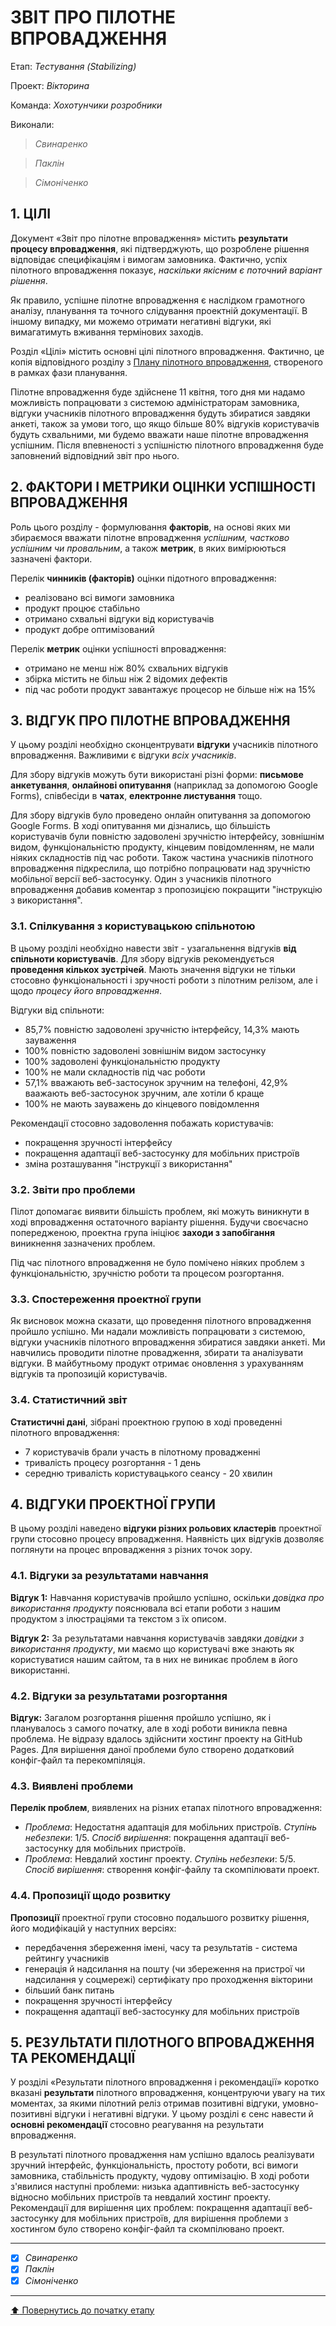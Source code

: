 ﻿# ЗВІТ ПРО ПІЛОТНЕ ВПРОВАДЖЕННЯ

Етап: *Тестування (Stabilizing)*

Проект: *Вікторина*

Команда: *Хохотунчики розробники*

Виконали:
>*Свинаренко*

>*Паклін*

>*Сімоніченко*

## **1. ЦІЛІ**

Документ «Звіт про пілотне впровадження» містить **результати процесу впровадження**, які підтверджують, що розроблене рішення відповідає специфікаціям і вимогам замовника. Фактично, успіх пілотного впровадження показує, *наскільки якісним є поточний варіант рішення*. 

Як правило, успішне пілотне впровадження є наслідком грамотного аналізу, планування та точного слідування проектній документації. В іншому випадку, ми можемо отримати негативні відгуки, які вимагатимуть вживання термінових заходів.

Розділ «Цілі» містить основні цілі пілотного впровадження. Фактично, це копія відповідного розділу з [Плану пілотного впровадження](/docs/2.Planning/%D0%97%D0%B2%D0%B5%D0%B4%D0%B5%D0%BD%D0%B8%D0%B9%20%D0%BF%D0%BB%D0%B0%D0%BD%20%D0%BF%D1%80%D0%BE%D0%B5%D0%BA%D1%82%D1%83.md), створеного в рамках фази планування.

Пілотне впровадження буде здійснене 11 квітня, того дня ми надамо можливість попрацювати з системою адміністраторам замовника, відгуки учасників пілотного впровадження будуть збиратися завдяки анкеті, також за умови того, що якщо більше 80% відгуків користувачів будуть схвальними, ми будемо вважати наше пілотне впровадження успішним. Після впевненості з успішністю пілотного впровадження буде заповнений відповідний звіт про нього.

## **2. ФАКТОРИ І МЕТРИКИ ОЦІНКИ УСПІШНОСТІ ВПРОВАДЖЕННЯ**

Роль цього розділу - формулювання **факторів**, на основі яких ми збираємося вважати пілотне впровадження *успішним, частково успішним чи провальним*, а також **метрик**, в яких вимірюються зазначені фактори.

Перелік **чинників (факторів)** оцінки підотного впровадження:
* реалізовано всі вимоги замовника
* продукт процює стабільно
* отримано схвальні відгуки від користувачів
* продукт добре оптимізований

Перелік **метрик** оцінки успішності впровадження:
* отримано не менш ніж 80% схвальних відгуків
* збірка містить не більш ніж 2 відомих дефектів
* під час роботи продукт завантажує процесор не більше ніж на 15%

## **3. ВІДГУК ПРО ПІЛОТНЕ ВПРОВАДЖЕННЯ**

У цьому розділі необхідно сконцентрувати **відгуки** учасників пілотного впровадження. Важливими є відгуки *всіх учасників*. 

Для збору відгуків можуть бути використані різні форми: **письмове анкетування**, **онлайнові опитування** (наприклад за допомогою Google Forms), співбесіди в **чатах**, **електронне листування** тощо. 

Для збору відгуків було проведено онлайн опитування за допомогою Google Forms.
В ході опитування ми дізнались, що більшість користувачів були повністю задоволені зручністю інтерфейсу, зовнішнім видом, функціональністю продукту, кінцевим повідомленням, не мали ніяких складностів під час роботи. Також частина учасників пілотного впровадження підкреслила, що потрібно попрацювати над зручністю мобільної версії веб-застосунку. Один з учасників пілотного впровадження добавив коментар з пропозицією покращити "інструкцію з використання". 

### **3.1. Спілкування з користувацькою спільнотою**

В цьому  розділі необхідно навести звіт - узагальнення відгуків **від спільноти користувачів**. 
Для збору відгуків рекомендується **проведення кількох зустрічей**. Мають значення відгуки не тільки стосовно функціональності і зручності роботи з пілотним релізом, але і щодо *процесу його впровадження*.

Відгуки від спільноти:
* 85,7% повністю задоволені зручністю інтерфейсу, 14,3% мають зауваження
* 100% повністю задоволені зовнішнім видом застосунку
* 100% задоволені функціональністю продукту
* 100% не мали складностів під час роботи
* 57,1% вважають веб-застосунок зручним на телефоні, 42,9% ваажають веб-застосунок зручним, але хотіли б краще
* 100% не мають зауважень до кінцевого повідомлення

Рекомендації стосовно задоволення побажать користувачів:
* покращення зручності інтерфейсу
* покращення адаптації веб-застосунку для мобільних пристроїв
* зміна розташування "інструкції з використання"

### **3.2. Звіти про проблеми**

Пілот допомагає виявити більшість проблем, які можуть виникнути в ході впровадження остаточного варіанту рішення. Будучи своєчасно попередженою, проектна група ініціює **заходи з запобігання** виникнення зазначених проблем. 

Під час пілотного впровадження не було помічено ніяких проблем з функціональністю, зручністю роботи та процесом розгортання.

### **3.3. Спостереження проектної групи**

Як висновок можна сказати, що проведення пілотного впровадження пройшло успішно. Ми надали можливість попрацювати з системою, відгуки учасників пілотного впровадження збиратися завдяки анкеті. Ми навчились проводити пілотне провадження, збирати та аналізувати відгуки. В майбутньому продукт отримає оновлення з урахуванням відгуків та пропозицій користувачів.

### **3.4. Статистичний звіт** 

**Статистичні дані**, зібрані проектною групою в ході проведенні пілотного впровадження:
* 7 користувачів брали участь в пілотному провадженні
* тривалість процесу розгортання - 1 день
* середню тривалість користувацького сеансу - 20 хвилин

## **4. ВІДГУКИ ПРОЕКТНОЇ ГРУПИ**

В цьому розділі наведено **відгуки різних рольових кластерів** проектної групи стосовно процесу впровадження. Наявність цих відгуків дозволяє поглянути на процес впровадження з різних точок зору.

### **4.1. Відгуки за результатами навчання**

**Відгук 1:** Навчання користувачів пройшло успішно, оскільки *довідка про використання продукту* пояснювала всі етапи роботи з нашим продуктом з ілюстраціями та текстом з їх описом. 

**Відгук 2:** За результатами навчання користувачів завдяки *довідки з використання продукту*, ми маємо що користувачі вже знають як користуватися нашим сайтом, та в них не виникає проблем в його використанні.

### **4.2. Відгуки за результатами розгортання**

**Відгук:** Загалом розгортання рішення пройшло успішно, як і планувалось з самого початку, але в ході роботи виникла певна проблема. Не відразу вдалось здійснити хостинг проекту на GitHub Pages. Для вирішення даної проблеми було створено додатковий конфіг-файл та перекомпіляція. 

### **4.3. Виявлені проблеми**

**Перелік проблем**, виявлених на різних етапах пілотного впровадження:
* *Проблема*: Недостатня адаптація для мобільних пристроїв. *Ступінь небезпеки*: 1/5. *Спосіб вирішення*: покращення адаптації веб-застосунку для мобільних пристроїв.
* *Проблема*: Невдалий хостинг проекту. *Ступінь небезпеки*: 5/5. *Спосіб вирішення*: створення конфіг-файлу та скомпілювати проект.

### **4.4. Пропозиції щодо розвитку**

**Пропозиції** проектної групи стосовно подальшого розвитку рішення, його модифікацій у наступних версіях:
* передбачення збереження імені, часу та результатів - система рейтингу учасників 
* генерація й надсилання на пошту (чи збереження на пристрої чи надсилання у соцмережі) сертифікату про проходження вікторини 
* більший банк питань
* покращення зручності інтерфейсу
* покращення адаптації веб-застосунку для мобільних пристроїв

## **5. РЕЗУЛЬТАТИ ПІЛОТНОГО ВПРОВАДЖЕННЯ ТА РЕКОМЕНДАЦІЇ**

У розділі «Результати пілотного впровадження і рекомендації»  коротко вказані **результати** пілотного впровадження, концентруючи увагу на тих моментах, за якими пілотний реліз отримав позитивні відгуки, умовно-позитивні відгуки і негативні відгуки. У цьому розділі є сенс навести й **основні рекомендації** стосовно реагування на результати впровадження.

В результаті пілотного провадження нам успішно вдалось реалізувати зручний інтерфейс, функціональність, простоту роботи, всі вимоги замовника, стабільність продукту, чудову оптимізацію. В ході роботи з'явилися наступні проблеми: низька адаптивність веб-застосунку відносно мобільних пристроїв та невдалий хостинг проекту. Рекомендації для вирішення цих проблем: покращення адаптації веб-застосунку для мобільних пристроїв, для вирішення проблеми з хостингом було створено конфіг-файл та скомпілювано проект.

---

- [X] *Свинаренко*
- [X] *Паклін*
- [X] *Сімоніченко*

---
[:arrow_up: Повернутись до початку етапу](/docs/4.Stabilizing/README.md)
